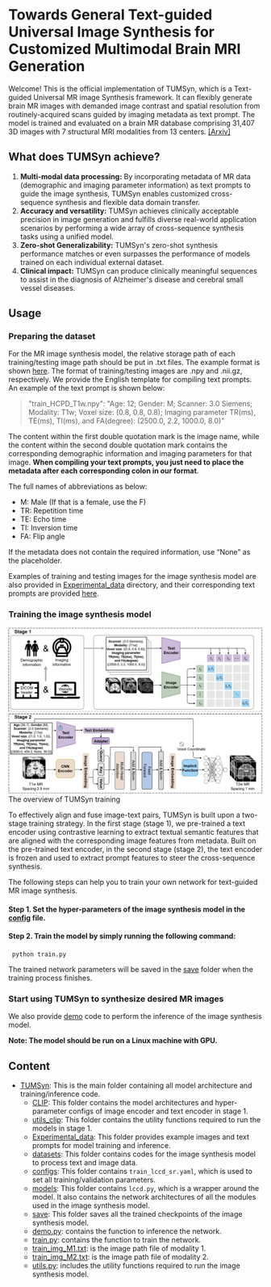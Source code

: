 # Towards General Text-guided Universal Image Synthesis for Customized Multimodal Brain MRI Generation



Welcome! This is the official implementation of TUMSyn, which is a Text-guided Universal MR image Synthesis framework. It can flexibly generate brain MR images with demanded image contrast and spatial resolution from routinely-acquired scans guided by imaging metadata as text prompt. 
The model is trained and evaluated on a brain MR database comprising 31,407 3D images with 7 structural MRI modalities from 13 centers.
<a href="https://arxiv.org/abs/2409.16818">[Arxiv]</a>
## What does TUMSyn achieve?
 1. **Multi-modal data processing:** By incorporating metadata of MR data (demographic and imaging parameter information) as text prompts to guide the image synthesis, TUMSyn enables customized cross-sequence synthesis and flexible data domain transfer.
 2. **Accuracy and versatility:** TUMSyn achieves clinically acceptable precision in image generation and fulfills diverse real-world application scenarios by performing a wide array of cross-sequence synthesis tasks using a unified model.
 3. **Zero-shot Generalizability:** TUMSyn's zero-shot synthesis performance matches or even surpasses the performance of models trained on each individual external dataset.
 4. **Clinical impact:** TUMSyn can produce clinically meaningful sequences to assist in the diagnosis of Alzheimer's disease and cerebral small vessel diseases.

## Usage
### Preparing the dataset
For the MR image synthesis model, the relative storage path of each training/testing image path should be put in .txt files. The example format is shown [here](https://github.com/Wangyulin-user/TUMSyn/blob/main/train_img_M1.txt).
The format of training/testing images are .npy and .nii.gz, respectively. 
We provide the English template for compiling text prompts. An example of the text prompt is shown below:
> "train_HCPD_T1w.npy": "Age: 12; Gender: M; Scanner: 3.0 Siemens; Modality: T1w; Voxel size: (0.8, 0.8, 0.8); Imaging parameter TR(ms), TE(ms), TI(ms), and FA(degree):  (2500.0, 2.2, 1000.0, 8.0)"

The content within the first double quotation mark is the image name, while the content within the second double quotation mark contains the corresponding demographic information and imaging parameters for that image. **When compiling your text prompts, you just need to place the metadata after each corresponding colon in our format**.

The full names of abbreviations as below:
 - M: Male (If that is a female, use the F)
 - TR: Repetition time
 - TE: Echo time
 - TI: Inversion time
 - FA: Flip angle

If the metadata does not contain the required information, use “None” as the placeholder.

Examples of training and testing images for the image synthesis model are also provided in [Experimental_data](https://github.com/Wangyulin-user/TUMSyn/tree/main/Experimental_data/image) directory, and their corresponding text prompts are provided [here](https://github.com/Wangyulin-user/TUMSyn/tree/main/Experimental_data).

### Training the image synthesis model
![image](https://github.com/Wangyulin-user/TUMSyn/blob/main/img/github_framework.jpg)
The overview of TUMSyn training

To effectively align and fuse image-text pairs, TUMSyn is built upon a two-stage training strategy. In the first stage (stage 1), we pre-trained a text encoder using contrastive learning to extract textual semantic features that are aligned with the corresponding image features from metadata. Built on the pre-trained text encoder, in the second stage (stage 2), the text encoder is frozen and used to extract prompt features to steer the cross-sequence synthesis.

The following steps can help you to train your own network for text-guided MR image synthesis.

#### Step 1. Set the hyper-parameters of the image synthesis model in the [config](https://github.com/Wangyulin-user/TUMSyn/blob/main/configs/train_lccd_sr.yaml) file.
#### Step 2. Train the model by simply running the following command:
     
     python train.py
     
The trained network parameters will be saved in the [save](https://github.com/Wangyulin-user/TUMSyn/tree/main/save) folder when the training process finishes.

### Start using TUMSyn to synthesize desired MR images
We also provide [demo](https://github.com/Wangyulin-user/TUMSyn/blob/main/demo.py) code to perform the inference of the image synthesis model. 

**Note: The model should be run on a Linux machine with GPU.**

## Content

 - [TUMSyn](https://github.com/Wangyulin-user/TUMSyn/tree/main): This is the main folder containing all model architecture and training/inference code.
   - [CLIP](https://github.com/Wangyulin-user/TUMSyn/tree/main/CLIP): This folder contains the model architectures and hyper-parameter configs of image encoder and text encoder in stage 1.
   - [utils_clip](https://github.com/Wangyulin-user/TUMSyn/tree/main/utils_clip): This folder contains the utility functions required to run the models in stage 1.
   - [Experimental_data](https://github.com/Wangyulin-user/TUMSyn/tree/main/Experimental_data): This folder provides example images and text prompts for model training and inference.
   - [datasets](https://github.com/Wangyulin-user/TUMSyn/tree/main/datasets): This folder contains codes for the image synthesis model to process text and image data.
   - [configs](https://github.com/Wangyulin-user/TUMSyn/tree/main/configs): This folder contains `train_lccd_sr.yaml`, which is used to set all training/validation parameters.
   - [models](https://github.com/Wangyulin-user/TUMSyn/tree/main/models): This folder contains `lccd.py`, which is a wrapper around the model. It also contains the network architectures of all the modules used in the image synthesis model.
   - [save](https://github.com/Wangyulin-user/TUMSyn/tree/main/save): This folder saves all the trained checkpoints of the image synthesis model.
   - [demo.py](https://github.com/Wangyulin-user/TUMSyn/blob/main/demo.py): contains the function to inference the network.
   - [train.py](https://github.com/Wangyulin-user/TUMSyn/blob/main/train.py): contains the function to train the network.
   - [train_img_M1.txt](https://github.com/Wangyulin-user/TUMSyn/blob/main/train_img_M1.txt): is the image path file of modality 1. 
   - [train_img_M2.txt](https://github.com/Wangyulin-user/TUMSyn/blob/main/train_img_M2.txt): is the image path file of modality 2. 
   - [utils.py](https://github.com/Wangyulin-user/TUMSyn/blob/main/utils.py): includes the utility functions required to run the image synthesis model.

